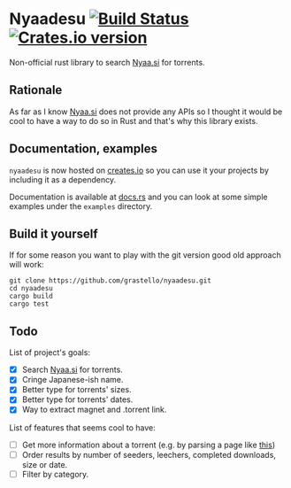 # Nyaadesu [![Build Status](https://travis-ci.org/gRastello/nyaadesu.svg?branch=master)](https://travis-ci.org/gRastello/nyaadesu) [![Crates.io version](https://img.shields.io/crates/v/nyaadesu.svg)](https://crates.io/crates/nyaadesu)
Non-official rust library to search [Nyaa.si](https://nyaa.si) for torrents.

## Rationale
As far as I know [Nyaa.si](https://nyaa.si) does not provide any APIs so I thought it would be cool to have a way to do so in Rust and that's why this library exists.

## Documentation, examples
`nyaadesu` is now hosted on [creates.io](https://crates.io) so you can use it your projects by including it as a dependency.

Documentation is available at [docs.rs](https://docs.rs/nyaadesu/0.1.0/nyaadesu/) and you can look at some simple examples under the `examples` directory.

## Build it yourself
If for some reason you want to play with the git version good old approach will work:

```
git clone https://github.com/grastello/nyaadesu.git
cd nyaadesu
cargo build
cargo test
```

## Todo
List of project's goals:

- [X] Search [Nyaa.si](https://nyaa.si) for torrents.
- [X] Cringe Japanese-ish name.
- [X] Better type for torrents' sizes.
- [X] Better type for torrents' dates.
- [X] Way to extract magnet and .torrent link.

List of features that seems cool to have:
- [ ] Get more information about a torrent (e.g. by parsing a page like [this](https://nyaa.si/view/644786))
- [ ] Order results by number of seeders, leechers, completed downloads, size or date.
- [ ] Filter by category.
